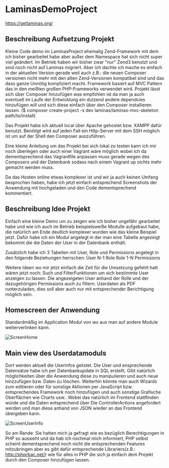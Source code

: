 # LaminasDemoProject
https://getlaminas.org/

## Beschreibung Aufsetzung Projekt
Kleine Code demo im LaminasProject ehemalig Zend-Framework mit dem ich bisher gearbeitet habe aber außer dem Namespace hat sich nicht super viel geändert.
Im Betrieb haben wir bisher zwar "nur" Zend3 benutzt und sind noch nicht auf Laminas migriert. Aber ich dachte ich mache es einfach in der aktuellen Version gerade weil auch z.B.: die neuen Composer versionen nicht mehr mit den alten Zend-Versionen kompatibel sind und das dass ganze Unnötig kompliziert macht.
Framework basiert auf MVC Pattern das in den meißten großen PHP-Frameworks verwendet wird. 
Projekt lässt sich über Composer hinzufügen was empfohlen ist da man ja auch eventuell im Laufe der Entwicklung ein dutzend andere dependcies hinzufügen will und sich diese einfach über den Composer installieren lassen. ($ composer create-project -s dev laminas/laminas-mvc-skeleton path/to/install)

Das Projekt habe ich aktuell local über Apache gehostet bzw. XAMPP dafür benutzt. 
Benötigt wird auf jeden Fall ein Http-Server mit dem SSH möglich ist um auf der Shell den Composer auszuführen. 

Eine kleine Anleitung um das Projekt bei sich lokal zu testen kann ich mir noch überlegen oder auch einer Vagrant wäre möglich wobei ich da dementsprechend das Vagrantfile anpassen muss gerade wegen des Composers und der Datenbank sodass nach einem Vagrant up nichts mehr gemacht werden muss. 

Da das Hosten online etwas komplexer ist und wir ja auch keinen Umfang besprochen haben, habe ich jetzt einfach entsprechend Screenshots der Anwendung mit hochgeladen und den Code dementsprechend kommentiert. 

## Beschreibung Idee Projekt
Einfach eine kleine Demo um zu zeigen wie ich bisher ungefähr gearbeitet habe und wie ich auch im Betrieb beispielsweiße Modulle aufgebaut habe, die natürlich am Ende deutlich komplexer wurden wie das kleine Beispiel jetzt. 
Dafür habe ich ein Modul angelegt in der man eine Tabelle angezeigt bekommt die die Daten der User in der Datenbank enthält.

Zusätzlich habe ich 3 Tabellen mit User, Role und Permissions angelegt in den folgende Beziehungen herrschen:
User N-1 Role
Role 1-N Permissions

Weitere Ideen wo mir jetzt einfach die Zeit für die Umsetzung gefehlt hatt wären jetzt noch:
Such und FilterFunktionen um sich bestimmte User anzeigen zu lassen.
Die angezeigeten User anhand der Rolle und der dazugehörigen Permissions auch zu filtern.
Userdaten als PDF runterzuladen, dies soll aber auch nur mit entsprechender Berichtigung möglich sein. 

## Homescreen der Anwendung 
Standardmäßig im Application Modul von wo aus man auf andere Module weiterverlinken kann.

![ScreenHome](https://user-images.githubusercontent.com/49024358/109636311-b4bd4a80-7b4b-11eb-995b-4601ece5c9d3.PNG)

## Main view des Userdatamoduls 
Dort werden aktuell die Userinfos gelistet. Die User und ensprechende Datensätze habe ich per Datenbankupdate in SQL erstellt. Gibt natürlich möglichkeiten über die Anwendung diese zu manipulieren und auch neue hinzzufügen bzw. Daten zu löschen.
Weiterhin könnte man auch Wizards zum editieren oder für sonstige Aktionen per JavaScript bzw. entsprechendes Framework noch hinzufügen und auch sonstige Grafische Oberflächen wie Charts usw.. Wobei das natürlich im Frontend stattfinden würde und die Daten entsprechend über Die ControllerActions angefordert werden und man diese anhand von JSON wieder an das Frontend übergeben kann. 

![ScreenUserInfo](https://user-images.githubusercontent.com/49024358/109636305-b2f38700-7b4b-11eb-9069-936b975ee214.PNG)

So am Rande: Sie hatten mich ja gefragt wie es bezüglich Berechtigungen in PHP so aussieht und da hab ich nochmal mich informiert, PHP selbst scheint dementsprechend noch nicht die entsprechenden Features mitzubringen aber es gibt dafür entsprechende Librariers(z.B.: http://phprbac.net/) wie für alles in PHP die sich ja einfach dem Projekt durch den Composer hinzufügen lassen.
